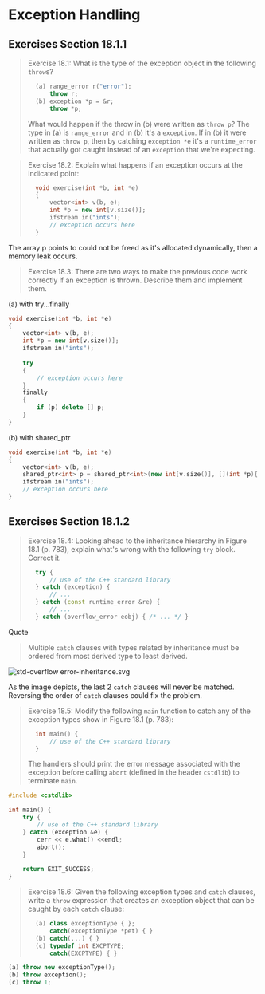 Exception Handling
==================
Exercises Section 18.1.1
------------------------
>Exercise 18.1: What is the type of the exception object in the following `throw`s?
>```cpp   
>   (a) range_error r("error");
>       throw r;
>   (b) exception *p = &r;
>       throw *p;
>```
>What would happen if the throw in (b) were written as `throw p`?
The type in (a) is `range_error` and in (b) it's a `exception`. If in (b) it were written as `throw p`, then by catching `exception *e` it's a `runtime_error` that actually got caught instead of an `exception` that we're expecting.

>Exercise 18.2: Explain what happens if an exception occurs at the indicated point:
>```cpp
>   void exercise(int *b, int *e)
>   {
>       vector<int> v(b, e);
>       int *p = new int[v.size()];
>       ifstream in("ints");
>       // exception occurs here
>   }
>```
The array p points to could not be freed as it's allocated dynamically, then a memory leak occurs.

>Exercise 18.3: There are two ways to make the previous code work correctly if an exception is thrown. Describe them and implement them.

(a) with try...finally
```cpp
void exercise(int *b, int *e)
{
    vector<int> v(b, e);
    int *p = new int[v.size()];
    ifstream in("ints");
    
    try
    {
        // exception occurs here
    }
    finally
    {
        if (p) delete [] p;
    }
}
```
(b) with shared_ptr
```cpp
void exercise(int *b, int *e)
{
    vector<int> v(b, e);
    shared_ptr<int> p = shared_ptr<int>(new int[v.size()], [](int *p){ delete [] p; });
    ifstream in("ints");
    // exception occurs here
}
```
Exercises Section 18.1.2
------------------------
>Exercise 18.4: Looking ahead to the inheritance hierarchy in Figure 18.1 (p. 783), explain what's wrong with the following `try` block. Correct it.
>```cpp
>   try {
>       // use of the C++ standard library
>   } catch (exception) {
>       // ...
>   } catch (const runtime_error &re) {
>       // ...
>   } catch (overflow_error eobj) { /* ... */ }
>```

Quote
> Multiple `catch` clauses with types related by inheritance must be ordered from most derived type to least derived.

![std-overflow error-inheritance.svg](http://upload.cppreference.com/mwiki/images/b/b6/std-overflow_error-inheritance.svg "std-overflow error-inheritance")

As the image depicts, the last 2 `catch` clauses will never be matched. Reversing the order of `catch` clauses could fix the problem. 

>Exercise 18.5: Modify the following `main` function to catch any of the exception types show in Figure 18.1 (p. 783):
>```cpp
>   int main() {
>       // use of the C++ standard library
>   }
>```
> The handlers should print the error message associated with the exception before calling `abort` (defined in the header `cstdlib`) to terminate `main`.

```cpp
#include <cstdlib>

int main() {
    try {
        // use of the C++ standard library
    } catch (exception &e) {
        cerr << e.what() <<endl;
        abort();
    }
    
    return EXIT_SUCCESS;
}
```
>Exercise 18.6: Given the following exception types and `catch` clauses, write a `throw` expression that creates an exception object that can be caught by each `catch` clause:
>```cpp
>   (a) class exceptionType { };
>       catch(exceptionType *pet) { }
>   (b) catch(...) { }
>   (c) typedef int EXCPTYPE;
>       catch(EXCPTYPE) { }

```cpp
(a) throw new exceptionType();
(b) throw exception();
(c) throw 1;
```
